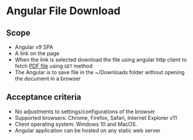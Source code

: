 # Angular File Download

## Scope

* Angular v9 SPA
* A link on the page
* When the link is selected download the file using angular http client to fetch [PDF file](https://www.w3.org/WAI/ER/tests/xhtml/testfiles/resources/pdf/dummy.pdf) using `GET` method
* The Angular is to save file in the ~/Downloads folder without opening the document in a browser

## Acceptance criteria

* No adjustments to settings/configurations of the browser
* Supported browsers: Chrome, Firefox, Safari, Internet Explorer v11
* Client operating system: Windows 10 and MacOS.
* Angular application can be hosted on any static web server

